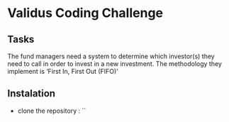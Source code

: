 # Validus Coding Challenge

## Tasks
The fund managers need a system to determine which investor(s) they need to call in order to invest in a
new investment. The methodology they implement is ‘First In, First Out (FIFO)’

## Instalation
- clone the repository : ``
